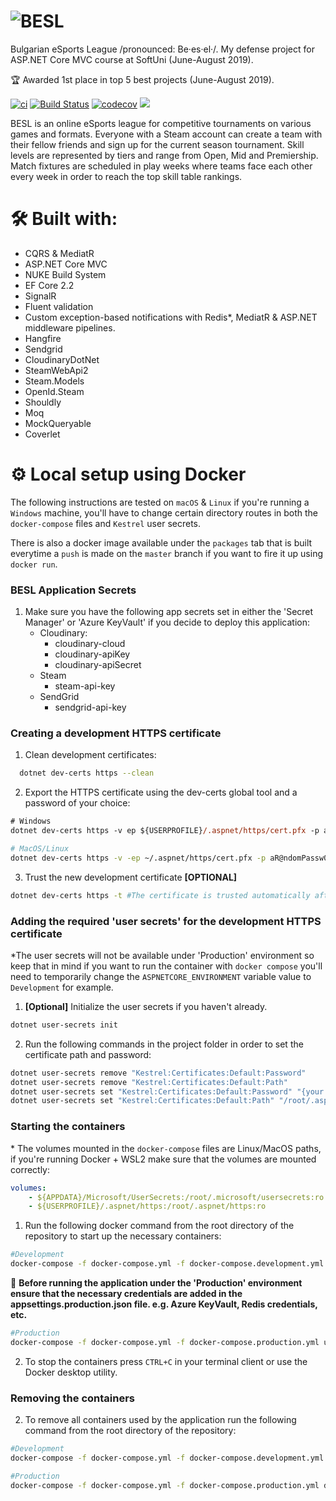 # ![BESL](https://res.cloudinary.com/vasil-kotsev/image/upload/v1565288701/BESL/besl-logo.png)

Bulgarian eSports League /pronounced: Be·es·el·/. My defense project for ASP.NET Core MVC course at SoftUni (June-August 2019).

🏆 Awarded 1st place in top 5 best projects (June-August 2019).

<!-- [![Build status](https://ci.appveyor.com/api/projects/status/a8x6minra5yhem07?svg=true)](https://ci.appveyor.com/project/SonnyRR/besl) -->

[![ci](https://github.com/SonnyRR/BESL/actions/workflows/ci.yml/badge.svg)](https://github.com/SonnyRR/BESL/actions/workflows/ci.yml)
[![Build Status](https://sonnyrr.visualstudio.com/BESL/_apis/build/status/SonnyRR.BESL?branchName=master)](https://sonnyrr.visualstudio.com/BESL/_build/latest?definitionId=1&branchName=master)
[![codecov](https://codecov.io/gh/SonnyRR/BESL/branch/master/graph/badge.svg)](https://codecov.io/gh/SonnyRR/BESL)
![](http://estruyf-github.azurewebsites.net/api/VisitorHit?user=SonnyRR&repo=BESL&countColorcountColor&countColor=%237B1E7A)

BESL is an online eSports league for competitive tournaments on various games and formats. Everyone with a Steam account can create a team with their fellow friends and sign up for the current season tournament. Skill levels are represented by tiers and range from Open, Mid and Premiership. Match fixtures are scheduled in play weeks where teams face each other every week in order to reach the top skill table rankings.

# 🛠 Built with:

-   CQRS & MediatR
-   ASP.NET Core MVC
-   NUKE Build System
-   EF Core 2.2
-   SignalR
-   Fluent validation
-   Custom exception-based notifications with Redis\*, MediatR & ASP.NET middleware pipelines.
-   Hangfire
-   Sendgrid
-   CloudinaryDotNet
-   SteamWebApi2
-   Steam.Models
-   OpenId.Steam
-   Shouldly
-   Moq
-   MockQueryable
-   Coverlet

# ⚙️ Local setup using Docker

The following instructions are tested on `macOS` & `Linux` if you're running a `Windows` machine, you'll have to change certain directory routes in both the `docker-compose` files and `Kestrel` user secrets.

There is also a docker image available under the `packages` tab that is built everytime a `push` is made on the `master` branch if you want to fire it up using `docker run`.


### BESL Application Secrets

1. Make sure you have the following app secrets set in either the 'Secret Manager' or 'Azure KeyVault' if you decide to deploy this application:
    - Cloudinary:
        - cloudinary-cloud
        - cloudinary-apiKey
        - cloudinary-apiSecret
    - Steam
        - steam-api-key
    - SendGrid
        - sendgrid-api-key

### Creating a development HTTPS certificate

1. Clean development certificates:

```sh
  dotnet dev-certs https --clean
```

2. Export the HTTPS certificate using the dev-certs global tool and a password of your choice:

```ps
# Windows
dotnet dev-certs https -v ep ${USERPROFILE}/.aspnet/https/cert.pfx -p aR@ndomPassw0rd
```

```sh
# MacOS/Linux
dotnet dev-certs https -v -ep ~/.aspnet/https/cert.pfx -p aR@ndomPassw0rd
```

3. Trust the new development certificate **[OPTIONAL]**

```sh
dotnet dev-certs https -t #The certificate is trusted automatically after generating it.
```

### Adding the required 'user secrets' for the development HTTPS certificate

\*The user secrets will not be available under 'Production' environment so keep that in mind if you want to run the container with `docker compose` you'll need to temporarily change the `ASPNETCORE_ENVIRONMENT` variable value to `Development` for example.

1. **[Optional]** Initialize the user secrets if you haven't already.

```sh
dotnet user-secrets init
```

2. Run the following commands in the project folder in order to set the certificate path and password:

```sh
dotnet user-secrets remove "Kestrel:Certificates:Default:Password"
dotnet user-secrets remove "Kestrel:Certificates:Default:Path"
dotnet user-secrets set "Kestrel:Certificates:Default:Password" "{your password here}"
dotnet user-secrets set "Kestrel:Certificates:Default:Path" "/root/.aspnet/https/cert.pfx"
```

### Starting the containers

\* The volumes mounted in the `docker-compose` files are Linux/MacOS paths, if you're running Docker + WSL2 make sure that the volumes are mounted correctly:

```yml
volumes:
    - ${APPDATA}/Microsoft/UserSecrets:/root/.microsoft/usersecrets:ro
    - ${USERPROFILE}/.aspnet/https:/root/.aspnet/https:ro
```


1. Run the following docker command from the root directory of the repository to start up the necessary containers:

```sh
#Development
docker-compose -f docker-compose.yml -f docker-compose.development.yml up
```

📌 **Before running the application under the 'Production' environment ensure that the necessary credentials are added in the appsettings.production.json file. e.g. Azure KeyVault, Redis credentials, etc.**

```sh
#Production
docker-compose -f docker-compose.yml -f docker-compose.production.yml up
```

2. To stop the containers press `CTRL+C` in your terminal client or use the Docker desktop utility.

### Removing the containers

2. To remove all containers used by the application run the following command from the root directory of the repository:

```sh
#Development
docker-compose -f docker-compose.yml -f docker-compose.development.yml down
```

```sh
#Production
docker-compose -f docker-compose.yml -f docker-compose.production.yml down
```
